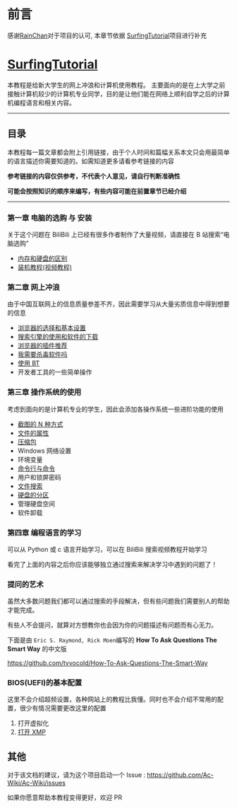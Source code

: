 # 前言

感谢[RainChan](https://github.com/mzdluo123)对于项目的认可,
本章节依据 [SurfingTutorial](https://github.com/mzdluo123/SurfingTutorial)项目进行补充

# [SurfingTutorial](https://github.com/mzdluo123/SurfingTutorial)

本教程是给新大学生的网上冲浪和计算机使用教程。
主要面向的是在上大学之前接触计算机较少的计算机专业同学，目的是让他们能在网络上顺利自学之后的计算机编程语言和相关内容。

---

## 目录

本教程每一篇文章都会附上引用链接，由于个人时间和篇幅关系本文只会用最简单的语言描述你需要知道的。如需知道更多请看参考链接的内容

**参考链接的内容仅供参考，不代表个人意见，请自行判断准确性**

**可能会按照知识的顺序来编写，有些内容可能在前置章节已经介绍**

---

### 第一章 电脑的选购 与 安装

关于这个问题在 BiliBili 上已经有很多作者制作了大量视频，请直接在 B 站搜索“电脑选购”

- [内存和硬盘的区别](./SurfingTutorial/chap1/ram_disk.md)
- [装机教程(视频教程)](https://www.bilibili.com/video/av818609247/)

### 第二章 网上冲浪

由于中国互联网上的信息质量参差不齐，因此需要学习从大量劣质信息中得到想要的信息

- [浏览器的选择和基本设置](./SurfingTutorial/chap2/browser_choose.md)
- [搜索引擎的使用和软件的下载](./SurfingTutorial/chap2/search_engine.md)
- [浏览器的插件推荐](./SurfingTutorial/chap2/browser_plugins_recommend.md)
- [我需要杀毒软件吗](./SurfingTutorial/chap2/antivirus.md)
- [使用 BT](./SurfingTutorial/chap2/To_be_BT_master.md)
- 开发者工具的一些简单操作

### 第三章 操作系统的使用

考虑到面向的是计算机专业的学生，因此会添加各操作系统一些进阶功能的使用

- [截图的 N 种方式](./SurfingTutorial/chap3/screenshot_ways.md)
- [文件的属性](./SurfingTutorial/chap3/file_attributes.md)
- [压缩包](./SurfingTutorial/chap3/unzip.md)
- Windows 网络设置
- 环境变量
- [命令行与命令](./SurfingTutorial/chap3/command.md)
- 用户和锁屏密码
- [文件搜索](./SurfingTutorial/chap3/file_search.md)
- [硬盘的分区](./SurfingTutorial/chap3/windows_disk.md)
- 管理硬盘空间
- 软件卸载

### 第四章 编程语言的学习

可以从 Python 或 c 语言开始学习，可以在 BiliBili 搜索视频教程开始学习

看完了上面的内容之后你应该能够独立通过搜索来解决学习中遇到的问题了！

### 提问的艺术

虽然大多数问题我们都可以通过搜索的手段解决，但有些问题我们需要别人的帮助才能完成。

有些人不会提问，就算对方想教你也会因为你的问题描述有问题而有心无力。

下面是由 `Eric S. Raymond, Rick Moen`编写的 **How To Ask Questions The Smart Way** 的中文版

<https://github.com/tvvocold/How-To-Ask-Questions-The-Smart-Way>

### BIOS(UEFI)的基本配置

这里不会介绍超频设置，各种网站上的教程比我懂。同时也不会介绍不常用的配置，很少有情况需要更改这里的配置

1. 打开虚拟化
1. [打开 XMP](./SurfingTutorial/chap4/XMP.md)

## 其他

对于该文档的建议，请为这个项目启动一个 Issue :
<https://github.com/Ac-Wiki/Ac-Wiki/issues>

如果你愿意帮助本教程变得更好，欢迎 PR
